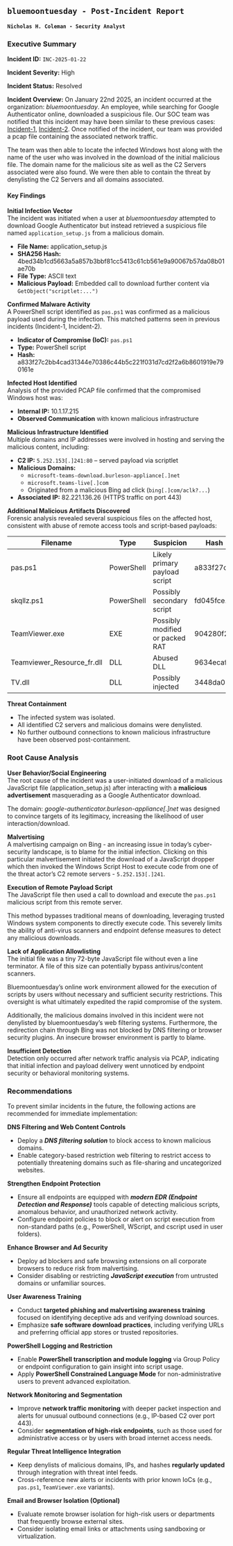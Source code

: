 ## `bluemoontuesday - Post-Incident Report`

**`Nicholas H. Coleman - Security Analyst`**

### **Executive Summary**

**Incident ID:** `INC-2025-01-22`

**Incident Severity:** High

**Incident Status:** Resolved

**Incident Overview:** On January 22nd 2025, an incident occurred at the organization: *bluemoontuesday*. An employee, while searching for Google Authenticator online, downloaded a suspicious file. Our SOC team was notified that this incident may have been similar to these previous cases: [Incident-1](https://www.linkedin.com/posts/unit42_2025-01-22-wednesday-a-malicious-ad-led-activity-7288213662329192450-ky3V/), [Incident-2](https://x.com/Unit42_Intel/status/1882448037030584611). Once notified of the incident, our team was provided a pcap file containing the associated network traffic. 

The team was then able to locate the infected Windows host along with the name of the user who was involved in the download of the initial malicious file. The domain name for the malicious site as well as the C2 Servers associated were also found. We were then able to contain the threat by denylisting the C2 Servers and all domains associated. 

#### **Key Findings**

**Initial Infection Vector**  
The incident was initiated when a user at *bluemoontuesday* attempted to download Google Authenticator but instead retrieved a suspicious file named `application_setup.js` from a malicious domain.

* **File Name:** application\_setup.js  
* **SHA256 Hash:** 4bed34b1cd5663a5a857b3bbf81cc5413c61cb561e9a90067b57da08b01ae70b  
* **File Type:** ASCII text  
* **Malicious Payload:** Embedded call to download further content via `GetObject("scriptlet:...")`

**Confirmed Malware Activity**  
A PowerShell script identified as `pas.ps1` was confirmed as a malicious payload used during the infection. This matched patterns seen in previous incidents (Incident-1, Incident-2).

* **Indicator of Compromise (IoC):** `pas.ps1`  
* **Type:** PowerShell script  
* **Hash:** a833f27c2bb4cad31344e70386c44b5c221f031d7cd2f2a6b8601919e790161e

**Infected Host Identified**  
Analysis of the provided PCAP file confirmed that the compromised Windows host was:

* **Internal IP:** 10.1.17.215  
* **Observed Communication** with known malicious infrastructure

**Malicious Infrastructure Identified**  
Multiple domains and IP addresses were involved in hosting and serving the malicious content, including:

* **C2 IP:** `5.252.153[.]241:80` – served payload via scriptlet  
* **Malicious Domains:**  
  * `microsoft-teams-download.burleson-appliance[.]net`  
  * `microsoft.teams-live[.]com`  
  * Originated from a malicious Bing ad click (`bing[.]com/aclk?...`)  
* **Associated IP:** 82.221.136.26 (HTTPS traffic on port 443\)

**Additional Malicious Artifacts Discovered**  
Forensic analysis revealed several suspicious files on the affected host, consistent with abuse of remote access tools and script-based payloads:

| Filename | Type | Suspicion | Hash |
| ----- | ----- | ----- | ----- |
| pas.ps1 | PowerShell | Likely primary payload script | a833f27c... |
| skqllz.ps1 | PowerShell | Possibly secondary script | fd045fce... |
| TeamViewer.exe | EXE | Possibly modified or packed RAT | 904280f2... |
| Teamviewer\_Resource\_fr.dll | DLL | Abused DLL | 9634ecaf... |
| TV.dll | DLL | Possibly injected | 3448da03.. |

**Threat Containment** 

* The infected system was isolated.  
* All identified C2 servers and malicious domains were denylisted.  
* No further outbound connections to known malicious infrastructure have been observed post-containment.

### **Root Cause Analysis**

**User Behavior/Social Engineering**  
The root cause of the incident was a user-initiated download of a malicious JavaScript file (application\_setup.js) after interacting with a **malicious advertisement** masquerading as a Google Authenticator download. 

The domain: *google-authenticator.burleson-appliance\[.\]net* was designed to convince targets of its legitimacy, increasing the likelihood of user interaction/download. 

**Malvertising**  
A malvertising campaign on Bing \- an increasing issue in today’s cyber-security landscape, is to blame for the initial infection. Clicking on this particular malvertisement initiated the download of a JavaScript dropper which then invoked the Windows Script Host to execute code from one of the threat actor’s C2 remote servers \- `5.252.153[.]241`.

**Execution of Remote Payload Script**  
The JavaScript file then used a call to download and execute the `pas.ps1` malicious script from this remote server. 

This method bypasses traditional means of downloading, leveraging trusted Windows system components to directly execute code. This severely limits the ability of anti-virus scanners and endpoint defense measures to detect any malicious downloads. 

**Lack of Application Allowlisting**  
The initial file was a tiny 72-byte JavaScript file without even a line terminator. A file of this size can potentially bypass antivirus/content scanners.

Bluemoontuesday’s online work environment allowed for the execution of scripts by users without necessary and sufficient security restrictions. This oversight is what ultimately expedited the rapid compromise of the system. 

Additionally, the malicious domains involved in this incident were not denylisted by bluemoontuesday’s web filtering systems. Furthermore, the redirection chain through Bing was not blocked by DNS filtering or browser security plugins.  An insecure browser environment is partly to blame. 

**Insufficient Detection**  
Detection only occurred after network traffic analysis via PCAP, indicating that initial infection and payload delivery went unnoticed by endpoint security or behavioral monitoring systems.

### **Recommendations**

To prevent similar incidents in the future, the following actions are recommended for immediate implementation:

**DNS Filtering and Web Content Controls**

* Deploy a ***DNS filtering solution*** to block access to known malicious domains.  
* Enable category-based restriction web filtering to restrict access to potentially threatening domains such as file-sharing and uncategorized websites.

**Strengthen Endpoint Protection**

* Ensure all endpoints are equipped with ***modern EDR (Endpoint Detection and Response)*** tools capable of detecting malicious scripts, anomalous behavior, and unauthorized network activity.  
* Configure endpoint policies to block or alert on script execution from non-standard paths (e.g., PowerShell, WScript, and cscript used in user folders).

**Enhance Browser and Ad Security**

* Deploy ad blockers and safe browsing extensions on all corporate browsers to reduce risk from malvertising.  
* Consider disabling or restricting ***JavaScript execution*** from untrusted domains or unfamiliar sources.

**User Awareness Training**

* Conduct **targeted phishing and malvertising awareness training** focused on identifying deceptive ads and verifying download sources.  
* Emphasize **safe software download practices**, including verifying URLs and preferring official app stores or trusted repositories.

**PowerShell Logging and Restriction**

* Enable **PowerShell transcription and module logging** via Group Policy or endpoint configuration to gain insight into script usage.  
* Apply **PowerShell Constrained Language Mode** for non-administrative users to prevent advanced exploitation.

**Network Monitoring and Segmentation**

* Improve **network traffic monitoring** with deeper packet inspection and alerts for unusual outbound connections (e.g., IP-based C2 over port 443).  
* Consider **segmentation of high-risk endpoints**, such as those used for administrative access or by users with broad internet access needs.

**Regular Threat Intelligence Integration**

* Keep denylists of malicious domains, IPs, and hashes **regularly updated** through integration with threat intel feeds.  
* Cross-reference new alerts or incidents with prior known IoCs (e.g., `pas.ps1`, `TeamViewer.exe` variants).

**Email and Browser Isolation (Optional)**

* Evaluate remote browser isolation for high-risk users or departments that frequently browse external sites.  
* Consider isolating email links or attachments using sandboxing or virtualization.